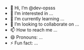 - 👋 Hi, I’m @dev-opsss
- 👀 I’m interested in ...
- 🌱 I’m currently learning ...
- 💞️ I’m looking to collaborate on ...
- 📫 How to reach me ...
- 😄 Pronouns: ...
- ⚡ Fun fact: ...

<!---
dev-opsss/dev-opsss is a ✨ special ✨ repository because its `README.md` (this file) appears on your GitHub profile.
You can click the Preview link to take a look at your changes.
--->
